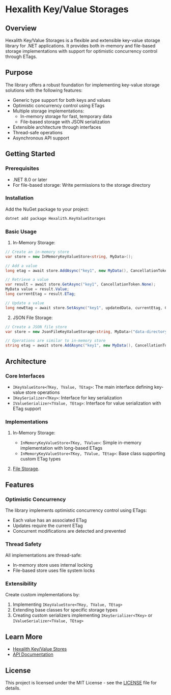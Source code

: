 # Hexalith Key/Value Storages

## Overview

Hexalith Key/Value Storages is a flexible and extensible key-value storage library for .NET applications. It provides both in-memory and file-based storage implementations with support for optimistic concurrency control through ETags.

## Purpose

The library offers a robust foundation for implementing key-value storage solutions with the following features:

- Generic type support for both keys and values
- Optimistic concurrency control using ETags
- Multiple storage implementations:
  - In-memory storage for fast, temporary data
  - File-based storage with JSON serialization
- Extensible architecture through interfaces
- Thread-safe operations
- Asynchronous API support

## Getting Started

### Prerequisites

- .NET 8.0 or later
- For file-based storage: Write permissions to the storage directory

### Installation

Add the NuGet package to your project:

```bash
dotnet add package Hexalith.KeyValueStorages
```

### Basic Usage

1. In-Memory Storage:

```csharp
// Create an in-memory store
var store = new InMemoryKeyValueStore<string, MyData>();

// Add a value
long etag = await store.AddAsync("key1", new MyData(), CancellationToken.None);

// Retrieve a value
var result = await store.GetAsync("key1", CancellationToken.None);
MyData value = result.Value;
long currentEtag = result.ETag;

// Update a value
long newEtag = await store.SetAsync("key1", updatedData, currentEtag, CancellationToken.None);
```

2. JSON File Storage:

```csharp
// Create a JSON file store
var store = new JsonFileKeyValueStorage<string, MyData>("data-directory");

// Operations are similar to in-memory store
string etag = await store.AddAsync("key1", new MyData(), CancellationToken.None);
```

## Architecture

### Core Interfaces

- `IKeyValueStore<TKey, TValue, TEtag>`: The main interface defining key-value store operations
- `IKeySerializer<TKey>`: Interface for key serialization
- `IValueSerializer<TValue, TEtag>`: Interface for value serialization with ETag support

### Implementations

1. In-Memory Storage:
   - `InMemoryKeyValueStore<TKey, TValue>`: Simple in-memory implementation with long-based ETags
   - `InMemoryKeyValueStore<TKey, TValue, TEtag>`: Base class supporting custom ETag types

2. [File Storage](https://hexalith.github.io/Hexalith.KeyValueStores).

## Features

### Optimistic Concurrency

The library implements optimistic concurrency control using ETags:
- Each value has an associated ETag
- Updates require the current ETag
- Concurrent modifications are detected and prevented

### Thread Safety

All implementations are thread-safe:
- In-memory store uses internal locking
- File-based store uses file system locks

### Extensibility

Create custom implementations by:
1. Implementing `IKeyValueStore<TKey, TValue, TEtag>`
2. Extending base classes for specific storage types
3. Creating custom serializers implementing `IKeySerializer<TKey>` or `IValueSerializer<TValue, TEtag>`

## Learn More

- [Hexalith Key/Value Stores](https://github.com/Hexalith/Hexalith.KeyValueStores)
- [API Documentation](https://hexalith.github.io/Hexalith.KeyValueStores)

## License

This project is licensed under the MIT License - see the [LICENSE](LICENSE) file for details.